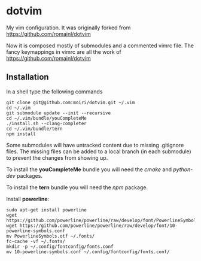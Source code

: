 dotvim
======

My vim configuration. It was originally forked from
https://github.com/romainl/dotvim

Now it is composed mostly of submodules and a commented vimrc file. The fancy
keymappings in vimrc are all the work of https://github.com/romainl/dotvim

Installation
------------
In a shell type the following commands

    git clone git@github.com:moiri/dotvim.git ~/.vim
    cd ~/.vim
    git submodule update --init --recursive
    cd ~/.vim/bundle/youCompleteMe
    ./install.sh --clang-completer
    cd ~/.vim/bundle/tern
    npm install

Some submodules will have untracked content due to missing .gitignore files. The
missing files can be added to a local branch (in each submodule) to prevent the
changes from showing up.

To install the **youCompleteMe** bundle you will need the *cmake* and
*python-dev* packages.

To install the **tern** bundle you will need the *npm* package.

Install **powerline**:

    sudo apt-get install powerline
    wget https://github.com/powerline/powerline/raw/develop/font/PowerlineSymbols.otf
    wget https://github.com/powerline/powerline/raw/develop/font/10-powerline-symbols.conf
    mv PowerlineSymbols.otf ~/.fonts/
    fc-cache -vf ~/.fonts/
    mkdir -p ~/.config/fontconfig/fonts.conf
    mv 10-powerline-symbols.conf ~/.config/fontconfig/fonts.conf/
